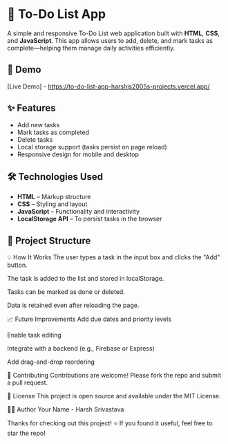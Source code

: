 # 📝 To-Do List App

A simple and responsive To-Do List web application built with **HTML**, **CSS**, and **JavaScript**. This app allows users to add, delete, and mark tasks as complete—helping them manage daily activities efficiently.

## 🚀 Demo

[Live Demo] - https://to-do-list-app-harshjs2005s-projects.vercel.app/

## ✨ Features

- Add new tasks
- Mark tasks as completed
- Delete tasks
- Local storage support (tasks persist on page reload)
- Responsive design for mobile and desktop

## 🛠️ Technologies Used

- **HTML** – Markup structure
- **CSS** – Styling and layout
- **JavaScript** – Functionality and interactivity
- **LocalStorage API** – To persist tasks in the browser

## 📂 Project Structure

💡 How It Works
The user types a task in the input box and clicks the "Add" button.

The task is added to the list and stored in localStorage.

Tasks can be marked as done or deleted.

Data is retained even after reloading the page.

📈 Future Improvements
Add due dates and priority levels

Enable task editing

Integrate with a backend (e.g., Firebase or Express)

Add drag-and-drop reordering

🤝 Contributing
Contributions are welcome! Please fork the repo and submit a pull request.

📄 License
This project is open source and available under the MIT License.

🙋‍♂️ Author
Your Name - Harsh Srivastava

Thanks for checking out this project! ⭐️ If you found it useful, feel free to star the repo!
